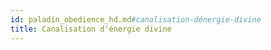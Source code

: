 ```yaml
---
id: paladin_obedience_hd.md#canalisation-dénergie-divine
title: Canalisation d'énergie divine
---
```


